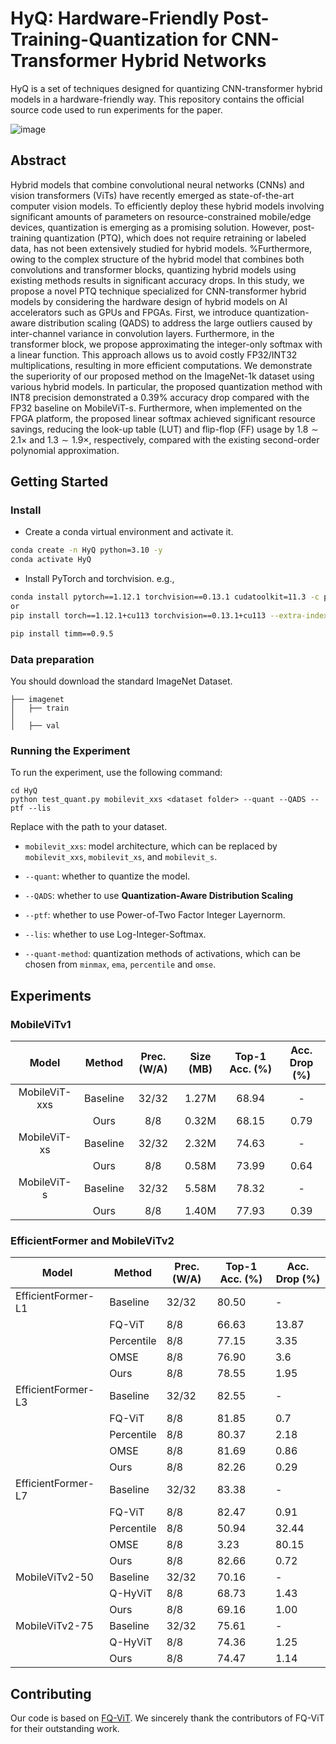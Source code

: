 # HyQ: Hardware-Friendly Post-Training-Quantization for CNN-Transformer Hybrid Networks
HyQ is a set of techniques designed for quantizing CNN-transformer hybrid models in a hardware-friendly way. This repository contains the official source code used to run experiments for the paper.

![image](https://github.com/IDSL-SeoulTech/HyQ/assets/50408754/739c8c07-0f8d-4b03-aaa2-5b059fb23f0d)

## Abstract
Hybrid models that combine convolutional neural networks (CNNs) and vision transformers (ViTs) have recently emerged as state-of-the-art computer vision models. To efficiently deploy these hybrid models involving significant amounts of parameters on resource-constrained mobile/edge devices, quantization is emerging as a promising solution. However, post-training quantization (PTQ), which does not require retraining or labeled data, has not been extensively studied for hybrid models. 
%Furthermore, owing to the complex structure of the hybrid model that combines both convolutions and transformer blocks, quantizing hybrid models using existing methods results in significant accuracy drops. 
In this study, we propose a novel PTQ technique specialized for CNN-transformer hybrid models by considering the hardware design of hybrid models on AI accelerators such as GPUs and FPGAs. First, we introduce quantization-aware distribution scaling (QADS) to address the large outliers caused by inter-channel variance in convolution layers. Furthermore, in the transformer block, we propose approximating the integer-only softmax with a linear function. This approach allows us to avoid costly FP32/INT32 multiplications, resulting in more efficient computations. We demonstrate the superiority of our proposed method on the ImageNet-1k dataset using various hybrid models. In particular, the proposed quantization method with INT8 precision demonstrated a 0.39\% accuracy drop compared with the FP32 baseline on MobileViT-s. Furthermore, when implemented on the FPGA platform, the proposed linear softmax achieved significant resource savings, reducing the look-up table (LUT) and flip-flop (FF) usage by $1.8 \sim 2.1\times$ and $1.3 \sim 1.9\times$, respectively, compared with the existing second-order polynomial approximation.

## Getting Started

### Install

- Create a conda virtual environment and activate it.

```bash
conda create -n HyQ python=3.10 -y
conda activate HyQ
```

- Install PyTorch and torchvision. e.g.,

```bash
conda install pytorch==1.12.1 torchvision==0.13.1 cudatoolkit=11.3 -c pytorch 
or
pip install torch==1.12.1+cu113 torchvision==0.13.1+cu113 --extra-index-url https://download.pytorch.org/whl/cu113

pip install timm==0.9.5
```

### Data preparation

You should download the standard ImageNet Dataset.

```
├── imagenet
│   ├── train
│
│   ├── val
```

### Running the Experiment
To run the experiment, use the following command:

```
cd HyQ
python test_quant.py mobilevit_xxs <dataset folder> --quant --QADS --ptf --lis
```
Replace <dataset folder> with the path to your dataset.

- `mobilevit_xxs`: model architecture, which can be replaced by `mobilevit_xxs`, `mobilevit_xs`, and `mobilevit_s`.

- `--quant`: whether to quantize the model.

- `--QADS`: whether to use **Quantization-Aware Distribution Scaling**

- `--ptf`: whether to use Power-of-Two Factor Integer Layernorm.

- `--lis`: whether to use Log-Integer-Softmax.

- `--quant-method`: quantization methods of activations, which can be chosen from `minmax`, `ema`, `percentile` and `omse`.


## Experiments

### MobileViTv1
<center>

| Model | Method | Prec. (W/A) | Size (MB) | Top-1 Acc. (%) | Acc. Drop (%) |
|:-----:|:------:|:-----------:|:---------:|:---------------:|:-------------:|
| MobileViT-xxs | Baseline | 32/32 | 1.27M | 68.94 | - |
| | Ours | 8/8 | 0.32M | 68.15 | 0.79 |
| MobileViT-xs | Baseline | 32/32 | 2.32M | 74.63 | - |
| | Ours | 8/8 | 0.58M | 73.99 | 0.64 |
| MobileViT-s | Baseline | 32/32 | 5.58M | 78.32 | - |
| | Ours | 8/8 | 1.40M | 77.93 | 0.39 |

</center>

### EfficientFormer and MobileViTv2
| Model | Method | Prec. (W/A) | Top-1 Acc. (%) | Acc. Drop (%) |
|-------|--------|-------------|-----------------|---------------|
| EfficientFormer-L1 | Baseline | 32/32 | 80.50 | - |
| | FQ-ViT | 8/8 | 66.63  | 13.87 |
| | Percentile | 8/8 | 77.15  | 3.35 |
| | OMSE | 8/8 | 76.90 | 3.6 |
| | Ours | 8/8 | 78.55 | 1.95 |
| EfficientFormer-L3 | Baseline | 32/32 | 82.55 | - |
| | FQ-ViT | 8/8 | 81.85  |  0.7  |
| | Percentile | 8/8 | 80.37 | 2.18 |
| | OMSE | 8/8 | 81.69 | 0.86  |
| | Ours | 8/8 | 82.26 | 0.29  |
| EfficientFormer-L7 | Baseline  | 32/32 | 83.38 | -         |
| | FQ-ViT    | 8/8   | 82.47 |  0.91     |
| | Percentile | 8/8   | 50.94 | 32.44     |
| | OMSE      | 8/8   |  3.23 | 80.15     |
| | Ours      | 8/8   | 82.66 |  0.72     |
| MobileViTv2-50 | Baseline  | 32/32 | 70.16 | -         |
| | Q-HyViT   | 8/8   | 68.73 | 1.43      |
| | Ours      | 8/8   | 69.16 | 1.00      |
| MobileViTv2-75 | Baseline | 32/32 | 75.61 | -         |
| | Q-HyViT   | 8/8   | 74.36 | 1.25      |
| | Ours      | 8/8   | 74.47 | 1.14      |



## Contributing

Our code is based on [FQ-ViT](https://github.com/megvii-research/FQ-ViT). We sincerely thank the contributors of FQ-ViT for their outstanding work.
